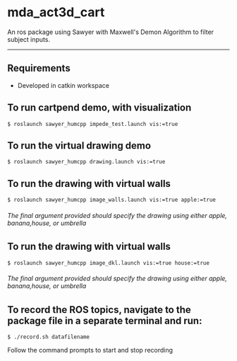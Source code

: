 # mda_act3d_cart
An ros package using Sawyer with Maxwell's Demon Algorithm to filter subject inputs.

***
## Requirements
 - Developed in catkin workspace

## To run cartpend demo, with visualization

    $ roslaunch sawyer_humcpp impede_test.launch vis:=true

## To run the virtual drawing demo

    $ roslaunch sawyer_humcpp drawing.launch vis:=true

## To run the drawing with virtual walls

    $ roslaunch sawyer_humcpp image_walls.launch vis:=true apple:=true
###### The final argument provided should specify the drawing using either apple, banana,house, or umbrella

## To run the drawing with virtual walls

    $ roslaunch sawyer_humcpp image_dkl.launch vis:=true house:=true
###### The final argument provided should specify the drawing using either apple, banana,house, or umbrella

## To record the ROS topics, navigate to the package file in a separate terminal and run:

    $ ./record.sh datafilename

Follow the command prompts to start and stop recording
